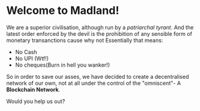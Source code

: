# Welcome to Madland! 

We are a superior civilisation, although run by a *patriarchal tyrant*. And the latest order enforced by the devil is the prohibition of any sensible form of monetary transanctions cause why not
Essentially that means:
- No Cash
- No UPI (Wtf!)
- No cheques(Burn in hell you wanker!)

So in order to save our asses, we have decided to create a decentralised network of our own, not at all under the control of the "omniscent"- A **Blockchain Network**.

Would you help us out?
